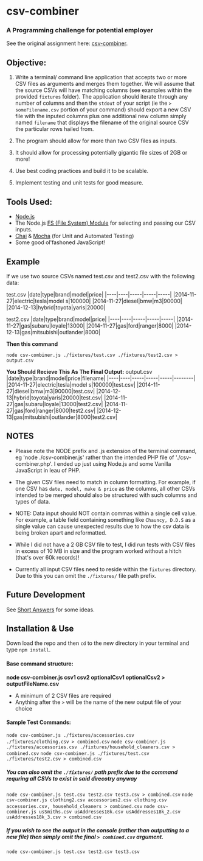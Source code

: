 # csv-combiner
### A Programming challenge for potential employer
See the original assignment here: [csv-combiner](https://github.com/AgencyPMG/ProgrammingChallenges/tree/master/csv-combiner).

## Objective:
1. Write a terminal/ command line application that accepts two or more CSV files as arguments and merges them together. We will assume that the source CSVs will have matching columns (see examples within the provided `fixtures` folder). The application should iterate through any number of columns and then the `stdout` of your script (ie the `> someFilename.csv` portion of your command) should export a new CSV file with the inputed columns plus one additional new column simply named `filename` that displays the filename of the original source CSV the particular rows hailed from.

2. The program should allow for more than two CSV files as inputs.
3. It should allow for processing potentially gigantic file sizes of 2GB or more!
4. Use best coding practices and build it to be scalable.
5. Implement testing and unit tests for good measure. 

## Tools Used:
* [Node.js](https://nodejs.dev/)
* The Node.js [FS (File System) Module](https://nodejs.dev/learn/the-nodejs-fs-module) for selecting and passing our CSV inputs.
* [Chai](https://www.chaijs.com/) & [Mocha](https://mochajs.org/) (for Unit and Automated Testing)
* Some good ol'fashoned JavaScript!

## Example
If we use two source CSVs named test.csv and test2.csv with the following data:

test.csv
|date|type|brand|model|price|
|----|----|-----|-----|-----|
|2014-11-27|electric|tesla|model s|100000|
|2014-11-27|diesel|bmw|m3|90000|
|2014-12-13|hybrid|toyota|yaris|20000|

test2.csv
|date|type|brand|model|price|
|----|----|-----|-----|-----|
|2014-11-27|gas|subaru|loyale|13000|
|2014-11-27|gas|ford|ranger|8000|
|2014-12-13|gas|mitsubishi|outlander|8000|

**Then this command**
```
node csv-combiner.js ./fixtures/test.csv ./fixtures/test2.csv > output.csv
```

**You Should Recieve This As The Final Output:**
output.csv
|date|type|brand|model|price|filename|
|----|----|-----|-----|-----|--------|
|2014-11-27|electric|tesla|model s|100000|test.csv|
|2014-11-27|diesel|bmw|m3|90000|test.csv|
|2014-12-13|hybrid|toyota|yaris|20000|test.csv|
|2014-11-27|gas|subaru|loyale|13000|test2.csv|
|2014-11-27|gas|ford|ranger|8000|test2.csv|
|2014-12-13|gas|mitsubishi|outlander|8000|test2.csv|

## NOTES
- Please note the NODE prefix and .js extension of the terminal command, eg 'node ./csv-combiner.js' rather than the intended PHP file of './csv-combiner.php'. I ended up just using Node.js and some Vanilla JavaScript in leau of PHP.

- The given CSV files need to match in column formatting. For example, if one CSV has `date, model, make & price` as the columns, all other CSVs intended to be merged should also be structured with such columns and types of data.

- NOTE: Data input should NOT contain commas within a single cell value. For example, a table field containing something like `Chauncy, D.D.S` as a single value can cause unexpected results due to how the csv data is being broken apart and reformatted.

- While I did not have a 2 GB CSV file to test, I did run tests with CSV files in excess of 10 MB in size and the program worked without a hitch (that's over 60k records)!

- Currently all input CSV files need to reside within the `fixtures` directory. Due to this you can omit the `./fixtures/` file path prefix.

## Future Development
See [Short Answers](https://github.com/Gamlilorien/csv-combiner/blob/main/shortAnswers.md) for some ideas.

## Installation & Use
Down load the repo and then `cd` to the new directory in your terminal and type `npm install`.

#### Base command structure:
**node csv-combiner.js csv1 csv2 optionalCsv1 optionalCsv2 > outputFileName.csv**

- A minimum of 2 CSV files are required
- Anything after the `>` will be the name of the new output file of your choice

#### Sample Test Commands:
`node csv-combiner.js ./fixtures/accessories.csv ./fixtures/clothing.csv > combined.csv`
`node csv-combiner.js ./fixtures/accessories.csv ./fixtures/household_cleaners.csv > combined.csv`
`node csv-combiner.js ./fixtures/test.csv ./fixtures/test2.csv > combined.csv`

##### You can also omit the `./fixtures/` path prefix due to the command requring all CSVs to exist in said direcotry anyway
`node csv-combiner.js test.csv test2.csv test3.csv > combined.csv`
`node csv-combiner.js clothing2.csv accessories2.csv clothing.csv accessories.csv, household_cleaners > combined.csv`
`node csv-combiner.js usSmiths.csv usAddresses18k.csv usAddresses18k_2.csv usAddresses18k_3.csv > combined.csv`

##### If you wish to see the output in the console (rather than outputting to a new file) then simply omit the final `> combined.csv` argument.
`node csv-combiner.js test.csv test2.csv test3.csv`